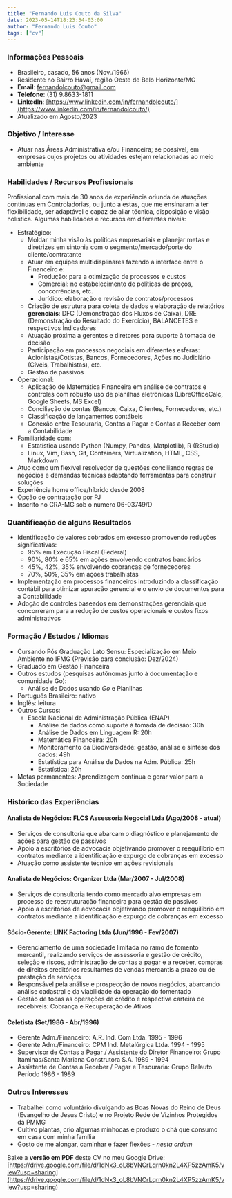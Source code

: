 ```yaml
---
title: "Fernando Luis Couto da Silva"
date: 2023-05-14T18:23:34-03:00
author: "Fernando Luis Couto"
tags: ["cv"]
---
```


### Informações Pessoais

* Brasileiro, casado, 56 anos (Nov./1966)
* Residente no Bairro Havaí, região Oeste de Belo Horizonte/MG
* **Email**: [fernandolcouto@gmail.com](mailto:fernandolcouto@gmail.com)
* **Telefone**: (31) 9.8633-1811
* **LinkedIn**: [https://www.linkedin.com/in/fernandolcouto/](https://www.linkedin.com/in/fernandolcouto/)
* Atualizado em Agosto/2023


### Objetivo / Interesse

* Atuar nas Áreas Administrativa e/ou Financeira; se possível, em empresas cujos projetos ou atividades estejam relacionadas ao meio ambiente

### Habilidades / Recursos Profissionais

Profissional com mais de 30 anos de experiência oriunda de atuações contínuas em Controladorias, ou junto a estas, que me ensinaram a ter flexibilidade, ser adaptável e capaz de aliar técnica, disposição e visão holística. Algumas habilidades e recursos em diferentes níveis:

* Estratégico:
    - Moldar minha visão às políticas empresariais e planejar metas e diretrizes em sintonia com o segmento/mercado/porte do cliente/contratante
    - Atuar em equipes multidisplinares fazendo a interface entre o Financeiro e:
        * Produção: para a otimização de processos e custos
        * Comercial: no estabelecimento de políticas de preços, concorrências, etc.
        * Jurídico: elaboração e revisão de contratos/processos 
    - Criação de estrutura para coleta de dados e elaboração de relatórios __gerenciais__: DFC (Demonstração dos Fluxos de Caixa), DRE (Demonstração do Resultado do Exercício), BALANCETES e respectivos Indicadores
    - Atuação próxima a gerentes e diretores para suporte à tomada de decisão
    - Participação em processos negociais em diferentes esferas: Acionistas/Cotistas, Bancos, Fornecedores, Ações no Judiciário (Cíveis, Trabalhistas), etc.
    - Gestão de passivos
* Operacional:
    - Aplicação de Matemática Financeira em análise de contratos e controles com robusto uso de planilhas eletrônicas (LibreOfficeCalc, Google Sheets, MS Excel)
    - Conciliação de contas (Bancos, Caixa, Clientes, Fornecedores, etc.)
    - Classificação de lançamentos contábeis
    - Conexão entre Tesouraria, Contas a Pagar e Contas a Receber com a Contabilidade
* Familiaridade com:
    - Estatística usando Python (Numpy, Pandas, Matplotlib), R (RStudio)
    - Linux, Vim, Bash, Git, Containers, Virtualization, HTML, CSS, Markdown
* Atuo como um flexível resolvedor de questões conciliando regras de negócios e demandas técnicas adaptando ferramentas para construir soluções
* Experiência home office/híbrido desde 2008
* Opção de contratação por PJ
* Inscrito no CRA-MG sob o número 06-03749/D


### Quantificação de alguns Resultados
* Identificação de valores cobrados em excesso promovendo reduções significativas:
    - 95% em Execução Fiscal (Federal)
    - 90%, 80% e 65% em ações envolvendo contratos bancários
    - 45%, 42%, 35% envolvendo cobranças de fornecedores
    - 70%, 50%, 35% em ações trabalhistas
* Implementação em processos financeiros introduzindo a classificação contábil para otimizar apuração gerencial e o envio de documentos para a Contabilidade
* Adoção de controles baseados em demonstrações gerenciais que concorreram para a redução de custos operacionais e custos fixos administrativos

### Formação / Estudos / Idiomas
* Cursando Pós Graduação Lato Sensu: Especialização em Meio Ambiente no IFMG (Previsão para conclusão: Dez/2024)
* Graduado em Gestão Financeira
* Outros estudos (pesquisas autônomas junto à documentação e comunidade Go): 
    - Análise de Dados usando _Go_ e Planilhas
* Português Brasileiro: nativo
* Inglês: leitura
* Outros Cursos:
    - Escola Nacional de Administração Pública (ENAP)
        * Análise de dados como suporte à tomada de decisão: 30h
        * Análise de Dados em Linguagem R: 20h
        * Matemática Financeira: 20h
        * Monitoramento da Biodiversidade: gestão, análise e síntese dos dados: 49h
        * Estatística para Análise de Dados na Adm. Pública: 25h
        * Estatística: 20h
* Metas permanentes: Aprendizagem contínua e gerar valor para a Sociedade

### Histórico das Experiências

#### Analista de Negócios: FLCS Assessoria Negocial Ltda (Ago/2008 - atual)
* Serviços de consultoria que abarcam o diagnóstico e planejamento de ações para gestão de passivos
* Apoio a escritórios de advocacia objetivando promover o reequilíbrio em contratos mediante a identificação e expurgo de cobranças em excesso
* Atuação como assistente técnico em ações revisionais

#### Analista de Negócios: Organizer Ltda (Mar/2007 - Jul/2008)
* Serviços de consultoria tendo como mercado alvo empresas em processo de reestruturação financeira para gestão de passivos
* Apoio a escritórios de advocacia objetivando promover o reequilíbrio em contratos mediante a identificação e expurgo de cobranças em excesso

#### Sócio-Gerente: LINK Factoring Ltda (Jun/1996 - Fev/2007)
* Gerenciamento de uma sociedade limitada no ramo de fomento mercantil, realizando serviços de assessoria e gestão de crédito, seleção e riscos, administração de contas a pagar e a receber, compras de direitos creditórios resultantes de vendas mercantis a prazo ou de prestação de serviços
* Responsável pela análise e prospecção de novos negócios, abarcando análise cadastral e da viabilidade da operação do fomentado
* Gestão de todas as operações de crédito e respectiva carteira de recebíveis: Cobrança e Recuperação de Ativos

#### Celetista (Set/1986 - Abr/1996)
* Gerente Adm./Financeiro: A.R. Ind. Com Ltda. 1995 - 1996
* Gerente Adm./Financeiro: CPM Ind. Metalúrgica Ltda. 1994 - 1995
* Supervisor de Contas a Pagar / Assistente do Diretor Financeiro: Grupo Itaminas/Santa Mariana Construtora S.A. 1989 - 1994
* Assistente de Contas a Receber / Pagar e Tesouraria: Grupo Belauto Período 1986 - 1989


### Outros Interesses

* Trabalhei como voluntário divulgando as Boas Novas do Reino de Deus (Evangelho de Jesus Cristo) e no Projeto Rede de Vizinhos Protegidos da PMMG
* Cultivo plantas, crio algumas minhocas e produzo o chá que consumo em casa com minha família
* Gosto de me alongar, caminhar e fazer flexões - _nesta ordem_


Baixe a **versão em PDF** deste CV no meu Google Drive: [https://drive.google.com/file/d/1dNx3_oL8bVNCrLqrn0kn2L4XP5zzAmK5/view?usp=sharing](https://drive.google.com/file/d/1dNx3_oL8bVNCrLqrn0kn2L4XP5zzAmK5/view?usp=sharing)
